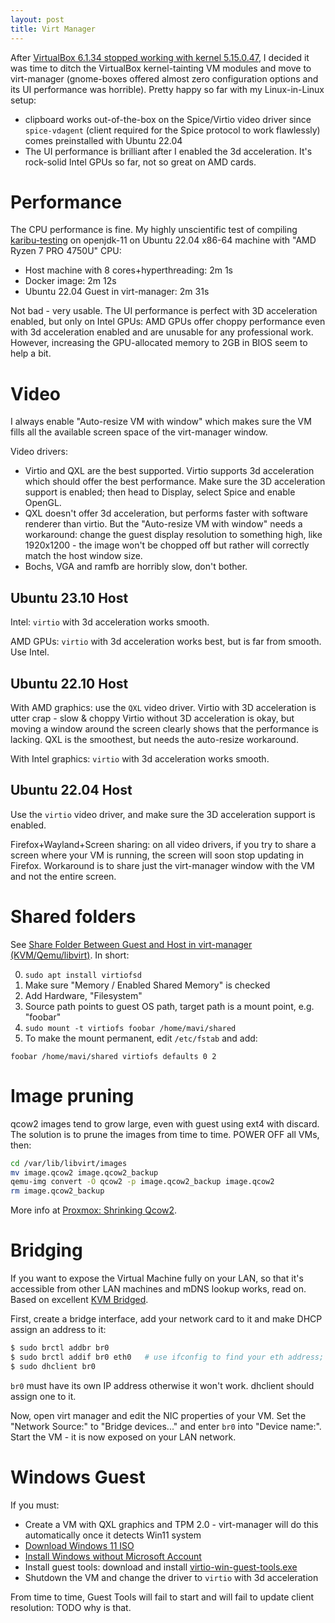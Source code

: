 ```yaml
---
layout: post
title: Virt Manager
---
```


After [VirtualBox 6.1.34 stopped working with kernel 5.15.0.47](https://bugs.debian.org/cgi-bin/bugreport.cgi?bug=1012627),
I decided it was time to ditch the VirtualBox kernel-tainting VM modules and move to
virt-manager (gnome-boxes offered almost zero configuration options and its UI performance was horrible).
Pretty happy so far with my Linux-in-Linux setup:

* clipboard works out-of-the-box on the Spice/Virtio video driver since `spice-vdagent`
  (client required for the Spice protocol to work flawlessly) comes preinstalled with Ubuntu 22.04
* The UI performance is brilliant after I enabled the 3d acceleration. It's rock-solid Intel
  GPUs so far, not so great on AMD cards.

# Performance

The CPU performance is fine. My highly unscientific test of compiling [karibu-testing](https://github.com/mvysny/karibu-testing/)
on openjdk-11 on Ubuntu 22.04 x86-64 machine with "AMD Ryzen 7 PRO 4750U" CPU:

* Host machine with 8 cores+hyperthreading: 2m 1s
* Docker image: 2m 12s
* Ubuntu 22.04 Guest in virt-manager: 2m 31s

Not bad - very usable. The UI performance is perfect with 3D acceleration enabled, but only on
Intel GPUs: AMD GPUs offer choppy performance even with 3d acceleration enabled and are
unusable for any professional work. However, increasing the GPU-allocated memory to 2GB in BIOS
seem to help a bit.

# Video

I always enable "Auto-resize VM with window" which makes sure the VM fills all the available
screen space of the virt-manager window.

Video drivers:

* Virtio and QXL are the best supported. Virtio supports 3d acceleration which should offer the best performance.
  Make sure the 3D acceleration support is enabled;
  then head to Display, select Spice and enable OpenGL.
* QXL doesn't offer 3d acceleration, but performs faster with software renderer than virtio.
   But the "Auto-resize VM with window" needs a workaround: change the guest display resolution to something high, like 1920x1200 -
  the image won't be chopped off but rather will correctly match the host window size.
* Bochs, VGA and ramfb are horribly slow, don't bother.

## Ubuntu 23.10 Host

Intel: `virtio` with 3d acceleration works smooth.

AMD GPUs: `virtio` with 3d acceleration works best, but is far from smooth. Use Intel.

## Ubuntu 22.10 Host

With AMD graphics: use the `QXL` video driver. Virtio with 3D acceleration is utter crap - slow & choppy
Virtio without 3D acceleration is okay, but moving a window around the screen clearly shows that the performance is lacking.
QXL is the smoothest, but needs the auto-resize workaround.

With Intel graphics: `virtio` with 3d acceleration works smooth.

## Ubuntu 22.04 Host

Use the `virtio` video driver, and make sure the 3D acceleration support is enabled.

Firefox+Wayland+Screen sharing: on all video drivers, if you try to share a screen where your VM is running, the screen will
soon stop updating in Firefox. Workaround is to share just the virt-manager window with the VM and not the entire screen.

# Shared folders

See [Share Folder Between Guest and Host in virt-manager (KVM/Qemu/libvirt)](https://www.debugpoint.com/share-folder-virt-manager/).
In short:

0. `sudo apt install virtiofsd`
1. Make sure "Memory / Enabled Shared Memory" is checked
2. Add Hardware, "Filesystem"
3. Source path points to guest OS path, target path is a mount point, e.g. "foobar"
4. `sudo mount -t virtiofs foobar /home/mavi/shared`
5. To make the mount permanent, edit `/etc/fstab` and add:

```fstab
foobar /home/mavi/shared virtiofs defaults 0 2
```

# Image pruning

qcow2 images tend to grow large, even with guest using ext4 with discard. The solution is to
prune the images from time to time. POWER OFF all VMs, then:

```bash
cd /var/lib/libvirt/images
mv image.qcow2 image.qcow2_backup
qemu-img convert -O qcow2 -p image.qcow2_backup image.qcow2
rm image.qcow2_backup
```

More info at [Proxmox: Shrinking Qcow2](https://pve.proxmox.com/wiki/Shrink_Qcow2_Disk_Files).

# Bridging

If you want to expose the Virtual Machine fully on your LAN, so that it's accessible from other
LAN machines and mDNS lookup works, read on. Based on excellent [KVM Bridged](https://www.dedoimedo.com/computers/kvm-bridged.html).

First, create a bridge interface, add your network card to it and make DHCP assign an address to it:

```bash
$ sudo brctl addbr br0
$ sudo brctl addif br0 eth0   # use ifconfig to find your eth address; doesn't work with wifi interfaces
$ sudo dhclient br0
```
`br0` must have its own IP address otherwise it won't work. dhclient should assign one to it.

Now, open virt manager and edit the NIC properties of your VM. Set the "Network Source:" to "Bridge devices..."
and enter `br0` into "Device name:". Start the VM - it is now exposed on your LAN network.

# Windows Guest

If you must:

* Create a VM with QXL graphics and TPM 2.0 - virt-manager will do this automatically once it detects Win11 system
* [Download Windows 11 ISO](https://www.microsoft.com/en-us/software-download/windows11)
* [Install Windows without Microsoft Account](https://www.tomshardware.com/how-to/install-windows-11-without-microsoft-account)
* Install guest tools: download and install [virtio-win-guest-tools.exe](https://fedorapeople.org/groups/virt/virtio-win/direct-downloads/archive-virtio/?C=M;O=D)
* Shutdown the VM and change the driver to `virtio` with 3d acceleration

From time to time, Guest Tools will fail to start and will fail to update client resolution: TODO
why is that.

